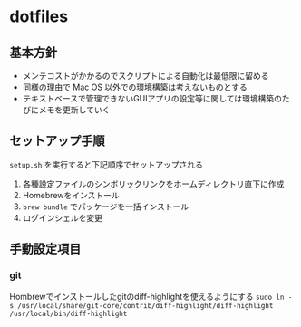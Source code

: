 # dotfiles

## 基本方針
- メンテコストがかかるのでスクリプトによる自動化は最低限に留める
- 同様の理由で Mac OS 以外での環境構築は考えないものとする
- テキストベースで管理できないGUIアプリの設定等に関しては環境構築のたびにメモを更新していく


## セットアップ手順
`setup.sh` を実行すると下記順序でセットアップされる
1. 各種設定ファイルのシンボリックリンクをホームディレクトリ直下に作成
2. Homebrewをインストール
3. `brew bundle` でパッケージを一括インストール
4. ログインシェルを変更


## 手動設定項目
### git
Hombrewでインストールしたgitのdiff-highlightを使えるようにする
`sudo ln -s /usr/local/share/git-core/contrib/diff-highlight/diff-highlight /usr/local/bin/diff-highlight`
